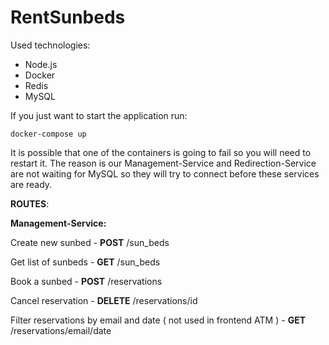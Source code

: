 # RentSunbeds

Used technologies: 
- Node.js
- Docker
- Redis
- MySQL

If you just want to start the application run:

    docker-compose up
It is possible that one of the containers is going to fail so you will need to restart it.
The reason is our Management-Service and Redirection-Service are not waiting for MySQL so they will try to connect before these services are ready.

**ROUTES**:

**Management-Service:**

Create new sunbed - **POST** /sun_beds 

Get list of sunbeds - **GET** /sun_beds

Book a sunbed - **POST** /reservations

Cancel reservation - **DELETE** /reservations/id

Filter reservations by email and date ( not used in frontend ATM ) - **GET** /reservations/email/date


